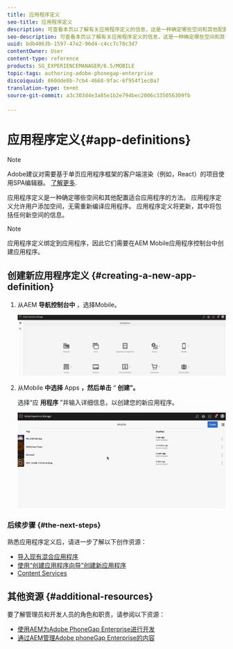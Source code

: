 ```yaml
---
title: 应用程序定义
seo-title: 应用程序定义
description: 可查看本页以了解有关应用程序定义的信息，这是一种确定哪些空间和其他配置适合应用程序的方法。 应用程序定义允许用户添加空间，无需重新编译应用程序。
seo-description: 可查看本页以了解有关应用程序定义的信息，这是一种确定哪些空间和其他配置适合应用程序的方法。 应用程序定义允许用户添加空间，无需重新编译应用程序。
uuid: bdb4063b-1597-47e2-96d4-c4cc7c78c3d7
contentOwner: User
content-type: reference
products: SG_EXPERIENCEMANAGER/6.5/MOBILE
topic-tags: authoring-adobe-phonegap-enterprise
discoiquuid: 860dde0b-7cb4-4668-9fac-6f954f1ec0a7
translation-type: tm+mt
source-git-commit: a3c303d4e3a85e1b2e794bec2006c335056309fb

---
```



# 应用程序定义{#app-definitions}

>[!NOTE]
>
>Adobe建议对需要基于单页应用程序框架的客户端渲染（例如，React）的项目使用SPA编辑器。 [了解更多](/help/sites-developing/spa-overview.md).

应用程序定义是一种确定哪些空间和其他配置适合应用程序的方法。 应用程序定义允许用户添加空间，无需重新编译应用程序。 应用程序定义将更新，其中将包括任何新空间的信息。

>[!NOTE]
>
>应用程序定义绑定到应用程序，因此它们需要在AEM Mobile应用程序控制台中创建应用程序。

## 创建新应用程序定义 {#creating-a-new-app-definition}

1. 从AEM **导航控制台中** ，选择Mobile。

   ![chlimage_1-170](assets/chlimage_1-170.png)

1. 从Mobile **中选择** Apps **，然后单击** “ **创建”。**

   选择“应 **用程序** ”并输入详细信息，以创建您的新应用程序。

   ![chlimage_1-11](assets/chlimage_1-11.gif)

### 后续步骤 {#the-next-steps}

熟悉应用程序定义后，请进一步了解以下创作资源：

* [导入现有混合应用程序](/help/mobile/phonegap-adding-content-to-imported-app.md)
* [使用“创建应用程序向导”创建新应用程序](/help/mobile/phonegap-create-new-app.md)
* [Content Services](/help/mobile/develop-content-as-a-service.md)

## 其他资源 {#additional-resources}

要了解管理员和开发人员的角色和职责，请参阅以下资源：

* [使用AEM为Adobe PhoneGap Enterprise进行开发](/help/mobile/developing-in-phonegap.md)
* [通过AEM管理Adobe phoneGap Enterprise的内容](/help/mobile/administer-phonegap.md)


